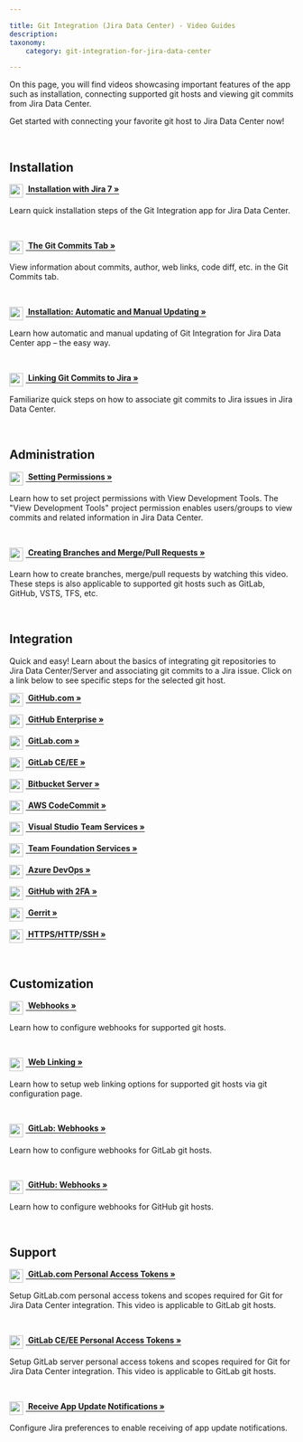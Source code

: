```yaml
---

title: Git Integration (Jira Data Center) - Video Guides
description:
taxonomy:
    category: git-integration-for-jira-data-center

---
```


On this page, you will find videos showcasing important features of the app such as installation, connecting supported git hosts and viewing git commits from Jira Data Center.

Get started with connecting your favorite git host to Jira Data Center now!

<br>

## Installation

<a href='https://bigbrassband.wistia.com/medias/lr0jp6ntfd' target='_blank'><img src='/wp-content/uploads/gij-vid-play-icon-20.png' valign=middle style='margin:0 5px 0 0' width=24 height=24 /> <b style='vertical-align:top'>Installation with Jira 7 »</b></a>

Learn quick installation steps of the Git Integration app for Jira Data Center.

<p>&nbsp;</p>

<a href='https://bigbrassband.wistia.com/medias/fp60i95l2w' target='_blank'><img src='/wp-content/uploads/gij-vid-play-icon-20.png' valign=middle style='margin:0 5px 0 0' width=24 height=24 /> <b style='vertical-align:top'>The Git Commits Tab »</b></a>

View information about commits, author, web links, code diff, etc. in the Git Commits tab.

<p>&nbsp;</p>

<a href='https://bigbrassband.wistia.com/medias/aoyowvw485' target='_blank'><img src='/wp-content/uploads/gij-vid-play-icon-20.png' valign=middle style='margin:0 5px 0 0' width=24 height=24 /> <b style='vertical-align:top'>Installation: Automatic and Manual Updating »</b></a>

Learn how automatic and manual updating of Git Integration for Jira Data Center app – the easy way.

<p>&nbsp;</p>

<a href='https://bigbrassband.wistia.com/medias/cs229y2gzj' target='_blank'><img src='/wp-content/uploads/gij-vid-play-icon-20.png' valign=middle style='margin:0 5px 0 0' width=24 height=24 /> <b style='vertical-align:top'>Linking Git Commits to Jira »</b></a>

Familiarize quick steps on how to associate git commits to Jira issues in Jira Data Center.

<p>&nbsp;</p>

## Administration

<a href='https://bigbrassband.wistia.com/medias/21vd3arsj6' target='_blank'><img src='/wp-content/uploads/gij-vid-play-icon-20.png' valign=middle style='margin:0 5px 0 0' width=24 height=24 /> <b style='vertical-align:top'>Setting Permissions »</b></a>

Learn how to set project permissions with View Development Tools. The "View Development Tools" project permission enables users/groups to view commits and related information in Jira Data Center.

<p>&nbsp;</p>

<a href='https://bigbrassband.wistia.com/medias/c5qh10mjgf' target='_blank'><img src='/wp-content/uploads/gij-vid-play-icon-20.png' valign=middle style='margin:0 5px 0 0' width=24 height=24 /> <b style='vertical-align:top'>Creating Branches and Merge/Pull Requests »</b></a>

Learn how to create branches, merge/pull requests by watching this video. These steps is also applicable to supported git hosts such as GitLab, GitHub, VSTS, TFS, etc.

<p>&nbsp;</p>

## Integration

Quick and easy! Learn about the basics of integrating git repositories to Jira Data Center/Server and associating git commits to a Jira issue. Click on a link below to see specific steps for the selected git host.

<a href='https://bigbrassband.wistia.com/medias/8jtnqzp79y' target='_blank'><img src='/wp-content/uploads/gij-vid-play-icon-20.png' valign=middle style='margin:0 5px 0 0' width=24 height=24 /> <b style='vertical-align:top'>GitHub.com »</b></a>

<a href='https://bigbrassband.wistia.com/medias/vfwwqnn3mm' target='_blank'><img src='/wp-content/uploads/gij-vid-play-icon-20.png' valign=middle style='margin:0 5px 0 0' width=24 height=24 /> <b style='vertical-align:top'>GitHub Enterprise »</b></a>

<a href='https://bigbrassband.wistia.com/medias/hi45vum4yp' target='_blank'><img src='/wp-content/uploads/gij-vid-play-icon-20.png' valign=middle style='margin:0 5px 0 0' width=24 height=24 /> <b style='vertical-align:top'>GitLab.com »</b></a>

<a href='https://bigbrassband.wistia.com/medias/q9q0zg3rug' target='_blank'><img src='/wp-content/uploads/gij-vid-play-icon-20.png' valign=middle style='margin:0 5px 0 0' width=24 height=24 /> <b style='vertical-align:top'>GitLab CE/EE »</b></a>

<a href='https://bigbrassband.wistia.com/medias/t06mkhx4ae' target='_blank'><img src='/wp-content/uploads/gij-vid-play-icon-20.png' valign=middle style='margin:0 5px 0 0' width=24 height=24 /> <b style='vertical-align:top'>Bitbucket Server »</b></a>

<a href='https://bigbrassband.wistia.com/medias/5w5p0lbz77' target='_blank'><img src='/wp-content/uploads/gij-vid-play-icon-20.png' valign=middle style='margin:0 5px 0 0' width=24 height=24 /> <b style='vertical-align:top'>AWS CodeCommit »</b></a>

<a href='https://bigbrassband.wistia.com/medias/n840jfrer4' target='_blank'><img src='/wp-content/uploads/gij-vid-play-icon-20.png' valign=middle style='margin:0 5px 0 0' width=24 height=24 /> <b style='vertical-align:top'>Visual Studio Team Services »</b></a>

<a href='https://bigbrassband.wistia.com/medias/czu7wovicv' target='_blank'><img src='/wp-content/uploads/gij-vid-play-icon-20.png' valign=middle style='margin:0 5px 0 0' width=24 height=24 /> <b style='vertical-align:top'>Team Foundation Services »</b></a>

<a href='https://bigbrassband.wistia.com/medias/czu7wovicv' target='_blank'><img src='/wp-content/uploads/gij-vid-play-icon-20.png' valign=middle style='margin:0 5px 0 0' width=24 height=24 /> <b style='vertical-align:top'>Azure DevOps »</b></a>

<a href='https://bigbrassband.wistia.com/medias/td1tnswem8' target='_blank'><img src='/wp-content/uploads/gij-vid-play-icon-20.png' valign=middle style='margin:0 5px 0 0' width=24 height=24 /> <b style='vertical-align:top'>GitHub with 2FA »</b></a>

<a href='https://bigbrassband.wistia.com/medias/eolraizc6s' target='_blank'><img src='/wp-content/uploads/gij-vid-play-icon-20.png' valign=middle style='margin:0 5px 0 0' width=24 height=24 /> <b style='vertical-align:top'>Gerrit »</b></a>

<a href='https://bigbrassband.wistia.com/medias/bu0wamg1fx' target='_blank'><img src='/wp-content/uploads/gij-vid-play-icon-20.png' valign=middle style='margin:0 5px 0 0' width=24 height=24 /> <b style='vertical-align:top'>HTTPS/HTTP/SSH »</b></a>

<p>&nbsp;</p>

## Customization

<a href='https://bigbrassband.wistia.com/medias/4o796wnrdx' target='_blank'><img src='/wp-content/uploads/gij-vid-play-icon-20.png' valign=middle style='margin:0 5px 0 0' width=24 height=24 /> <b style='vertical-align:top'>Webhooks »</b></a>

Learn how to configure webhooks for supported git hosts.

<p>&nbsp;</p>

<a href='https://bigbrassband.wistia.com/medias/zfxfemq7z8' target='_blank'><img src='/wp-content/uploads/gij-vid-play-icon-20.png' valign=middle style='margin:0 5px 0 0' width=24 height=24 /> <b style='vertical-align:top'>Web Linking »</b></a>

Learn how to setup web linking options for supported git hosts via git configuration page.

<p>&nbsp;</p>

<a href='https://bigbrassband.wistia.com/medias/jp6bqtvkf4' target='_blank'><img src='/wp-content/uploads/gij-vid-play-icon-20.png' valign=middle style='margin:0 5px 0 0' width=24 height=24 /> <b style='vertical-align:top'>GitLab: Webhooks »</b></a>

Learn how to configure webhooks for GitLab git hosts.

<p>&nbsp;</p>

<a href='https://bigbrassband.wistia.com/medias/iqy5461ebq' target='_blank'><img src='/wp-content/uploads/gij-vid-play-icon-20.png' valign=middle style='margin:0 5px 0 0' width=24 height=24 /> <b style='vertical-align:top'>GitHub: Webhooks »</b></a>

Learn how to configure webhooks for GitHub git hosts.

<p>&nbsp;</p>

## Support

<a href='https://bigbrassband.wistia.com/medias/pugrp72ylq' target='_blank'><img src='/wp-content/uploads/gij-vid-play-icon-20.png' valign=middle style='margin:0 5px 0 0' width=24 height=24 /> <b style='vertical-align:top'>GitLab.com Personal Access Tokens »</b></a>

Setup GitLab.com personal access tokens and scopes required for Git for Jira Data Center integration. This video is applicable to GitLab git hosts.

<p>&nbsp;</p>

<a href='https://bigbrassband.wistia.com/medias/pugrp72ylq' target='_blank'><img src='/wp-content/uploads/gij-vid-play-icon-20.png' valign=middle style='margin:0 5px 0 0' width=24 height=24 /> <b style='vertical-align:top'>GitLab CE/EE Personal Access Tokens »</b></a>

Setup GitLab server personal access tokens and scopes required for Git for Jira Data Center integration. This video is applicable to GitLab git hosts.

<p>&nbsp;</p>

<a href='https://bigbrassband.wistia.com/medias/u9rojnv0vv' target='_blank'><img src='/wp-content/uploads/gij-vid-play-icon-20.png' valign=middle style='margin:0 5px 0 0' width=24 height=24 /> <b style='vertical-align:top'>Receive App Update Notifications »</b></a>


Configure Jira preferences to enable receiving of app update notifications.

